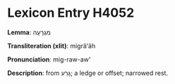 # Lexicon Entry H4052

**Lemma**: מִגְרָעָה

**Transliteration (xlit)**: migrâʻâh

**Pronunciation**: mig-raw-aw'

**Description**:
from גָּרַע; a ledge or offset; narrowed rest.
